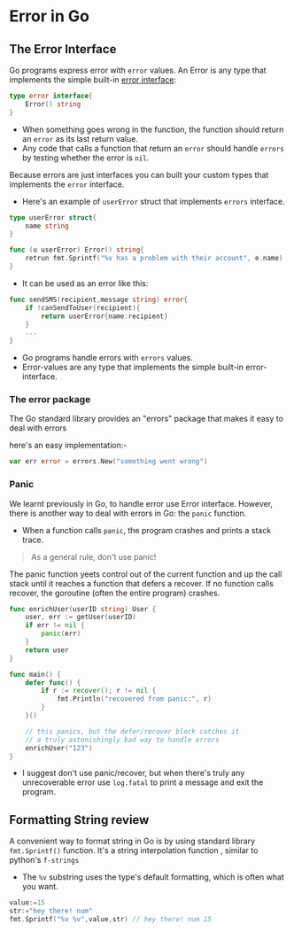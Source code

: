 # Error in Go

## The Error Interface

Go programs express error with `error` values. An Error is any type that implements the simple built-in [error interface](https://blog.golang.org/error-handling-and-go):

```go
type error interface{
    Error() string
}
```
- When something goes wrong in the function, the function should return an `error` as its last return value. 
- Any code that calls a  function that return an `error` should handle `errors` by testing whether the error is `nil`.

Because errors are just interfaces you can built your custom types that implements the `error` interface.
- Here's an example of `userError` struct that implements `errors` interface.

```go
type userError struct{
    name string
}

func (u userError) Error() string{
    retrun fmt.Sprintf("%v has a problem with their account", e.name)
}
```
- It can be used as an error like this:

```go
func sendSMS(recipient,message string) error{
    if !canSendToUser(recipient){
        return userError{name:recipient}
    }
    ...
}
```
- Go programs handle errors with `errors` values.
- Error-values are any type that implements the simple built-in error-interface.

### The error package

The Go standard library provides an "errors" package that makes it easy to deal with errors

here's an easy implementation:-
```go
var err error = errors.New("something went wrong")
```

### Panic

We learnt previously in Go, to handle error use Error interface. However, there is another way to deal with errors in Go: the `panic` function. 

- When a function calls `panic`, the program crashes and prints a stack trace.

> As a general rule, don't use panic!

The panic function yeets control out of the current function and up the call stack until it reaches a function that defers a recover. If no function calls recover, the goroutine (often the entire program) crashes.

```go
func enrichUser(userID string) User {
    user, err := getUser(userID)
    if err != nil {
        panic(err)
    }
    return user
}

func main() {
    defer func() {
        if r := recover(); r != nil {
            fmt.Println("recovered from panic:", r)
        }
    }()

    // this panics, but the defer/recover block catches it
    // a truly astonishingly bad way to handle errors
    enrichUser("123")
}
```

- I suggest don't use panic/recover, but when there's truly any unrecoverable error  use `log.fatal` to print a message and exit the program.

## Formatting String review

A convenient way to format string in Go is by using  standard library `fmt.Sprintf()` function. It's a string interpolation function , similar to python's `f-strings` 

- The `%v` substring uses the type's default formatting, which is often what you want.

```go
value:=15
str:="hey there! num"
fmt.Sprintf("%v %v",value,str) // hey there! num 15
```

